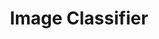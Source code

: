 ---
title: Image Classifier
description: "A deep learning image classifier for the CIFAR10 dataset written from scratch using
Python and Numpy."
github_url: https://github.com/Bukkaraya/ImageClassifier
---